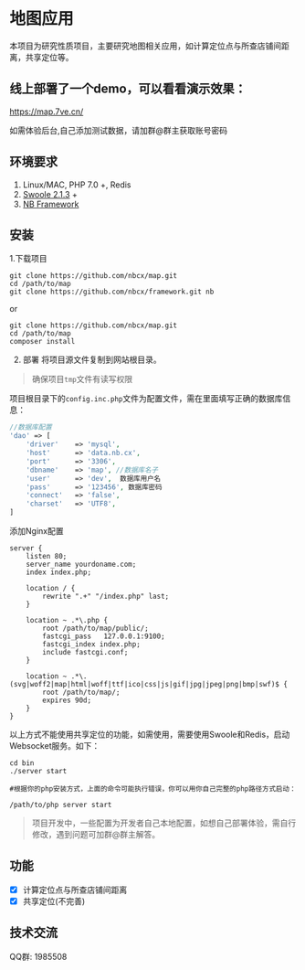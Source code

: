 # 地图应用

本项目为研究性质项目，主要研究地图相关应用，如计算定位点与所查店铺间距离，共享定位等。

## 线上部署了一个demo，可以看看演示效果：

https://map.7ve.cn/

如需体验后台,自己添加测试数据，请加群@群主获取账号密码

## 环境要求

1. Linux/MAC, PHP 7.0 +, Redis
2. [Swoole 2.1.3](https://github.com/swoole/swoole-src/releases) +
3. [NB Framework](https://github.com/nbcx/framework)


## 安装

1.下载项目
```shell
git clone https://github.com/nbcx/map.git
cd /path/to/map
git clone https://github.com/nbcx/framework.git nb
```
or
```shell
git clone https://github.com/nbcx/map.git
cd /path/to/map
composer install
```

2. 部署
将项目源文件复制到网站根目录。
> 确保项目`tmp`文件有读写权限

项目根目录下的`config.inc.php`文件为配置文件，需在里面填写正确的数据库信息：
```php
//数据库配置
'dao' => [
    'driver'	=> 'mysql',
    'host' 		=> 'data.nb.cx',
    'port' 		=> '3306',
    'dbname'    => 'map', //数据库名子
    'user' 		=> 'dev',  数据库用户名
    'pass' 		=> '123456', 数据库密码
    'connect'   => 'false',
    'charset' 	=> 'UTF8',
]

```

添加Nginx配置
```
server {
    listen 80;
    server_name yourdoname.com;
    index index.php;

    location / {
        rewrite ".+" "/index.php" last;
    }

    location ~ .*\.php {
        root /path/to/map/public/;
        fastcgi_pass   127.0.0.1:9100;
        fastcgi_index index.php;
        include fastcgi.conf;
    }

    location ~ .*\.(svg|woff2|map|html|woff|ttf|ico|css|js|gif|jpg|jpeg|png|bmp|swf)$ {
        root /path/to/map/;
        expires 90d;
    }
}
```

以上方式不能使用共享定位的功能，如需使用，需要使用Swoole和Redis，启动Websocket服务。如下：
```shell
cd bin
./server start

#根据你的php安装方式，上面的命令可能执行错误，你可以用你自己完整的php路径方式启动：

/path/to/php server start
```

> 项目开发中，一些配置为开发者自己本地配置，如想自己部署体验，需自行修改，遇到问题可加群@群主解答。

## 功能

- [x] 计算定位点与所查店铺间距离
- [x] 共享定位(不完善)

## 技术交流

QQ群: 1985508